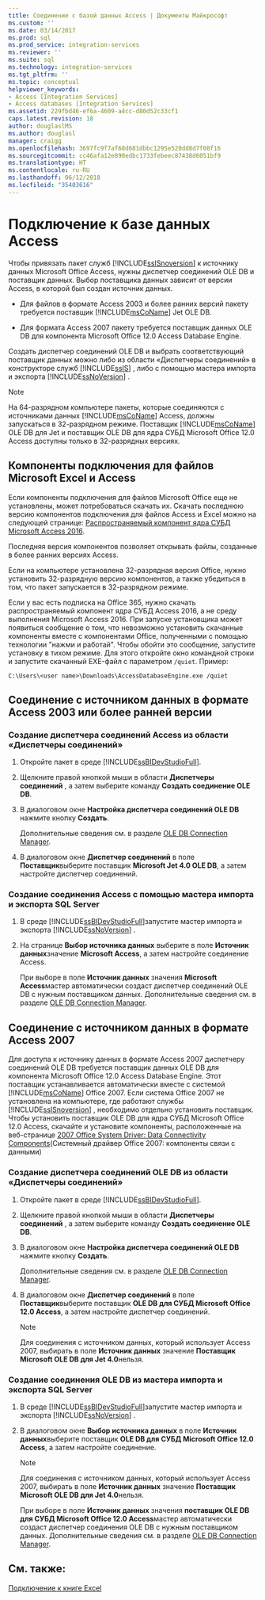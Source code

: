 ```yaml
---
title: Соединение с базой данных Access | Документы Майкрософт
ms.custom: ''
ms.date: 03/14/2017
ms.prod: sql
ms.prod_service: integration-services
ms.reviewer: ''
ms.suite: sql
ms.technology: integration-services
ms.tgt_pltfrm: ''
ms.topic: conceptual
helpviewer_keywords:
- Access [Integration Services]
- Access databases [Integration Services]
ms.assetid: 229fbd46-ef6a-4609-a4cc-d80d52c33cf1
caps.latest.revision: 18
author: douglaslMS
ms.author: douglasl
manager: craigg
ms.openlocfilehash: 3697fc9f7af68d681dbbc1295e520dd8d7f08f16
ms.sourcegitcommit: cc46afa12e890edbc1733febeec87438d6051bf9
ms.translationtype: HT
ms.contentlocale: ru-RU
ms.lasthandoff: 06/12/2018
ms.locfileid: "35403616"
---
```

# <a name="connect-to-an-access-database"></a>Подключение к базе данных Access
  Чтобы привязать пакет служб [!INCLUDE[ssISnoversion](../../includes/ssisnoversion-md.md)] к источнику данных Microsoft Office Access, нужны диспетчер соединений OLE DB и поставщик данных. Выбор поставщика данных зависит от версии Access, в которой был создан источник данных.  
  
-   Для файлов в формате Access 2003 и более ранних версий пакету требуется поставщик [!INCLUDE[msCoName](../../includes/msconame-md.md)] Jet OLE DB.  
  
-   Для формата Access 2007 пакету требуется поставщик данных OLE DB для компонента Microsoft Office 12.0 Access Database Engine.  
  
 Создать диспетчер соединений OLE DB и выбрать соответствующий поставщик данных можно либо из области «Диспетчеры соединений» в конструкторе служб [!INCLUDE[ssIS](../../includes/ssis-md.md)] , либо с помощью мастера импорта и экспорта [!INCLUDE[ssNoVersion](../../includes/ssnoversion-md.md)] .  
  
> [!NOTE]  
>  На 64-разрядном компьютере пакеты, которые соединяются с источниками данных [!INCLUDE[msCoName](../../includes/msconame-md.md)] Access, должны запускаться в 32-разрядном режиме. Поставщик [!INCLUDE[msCoName](../../includes/msconame-md.md)] OLE DB для Jet и поставщик OLE DB для ядра СУБД Microsoft Office 12.0 Access доступны только в 32-разрядных версиях.  

## <a name="connectivity-components-for-microsoft-excel-and-access-files"></a>Компоненты подключения для файлов Microsoft Excel и Access
  
Если компоненты подключения для файлов Microsoft Office еще не установлены, может потребоваться скачать их. Скачать последнюю версию компонентов подключения для файлов Access и Excel можно на следующей странице: [Распространяемый компонент ядра СУБД Microsoft Access 2016](https://www.microsoft.com/download/details.aspx?id=54920).
  
Последняя версия компонентов позволяет открывать файлы, созданные в более ранних версиях Access.

Если на компьютере установлена 32-разрядная версия Office, нужно установить 32-разрядную версию компонентов, а также убедиться в том, что пакет запускается в 32-разрядном режиме.

Если у вас есть подписка на Office 365, нужно скачать распространяемый компонент ядра СУБД Access 2016, а не среду выполнения Microsoft Access 2016. При запуске установщика может появиться сообщение о том, что невозможно установить скачанные компоненты вместе с компонентами Office, полученными с помощью технологии "нажми и работай". Чтобы обойти это сообщение, запустите установку в тихом режиме. Для этого откройте окно командной строки и запустите скачанный EXE-файл с параметром `/quiet`. Пример:

`C:\Users\<user name>\Downloads\AccessDatabaseEngine.exe /quiet`
  
## <a name="connecting-to-a-data-source-in-access-2003-or-earlier-format"></a>Соединение с источником данных в формате Access 2003 или более ранней версии  
  
### <a name="to-create-an-access-connection-manager-from-the-connection-managers-area"></a>Создание диспетчера соединений Access из области «Диспетчеры соединений»  
  
1.  Откройте пакет в среде [!INCLUDE[ssBIDevStudioFull](../../includes/ssbidevstudiofull-md.md)].  
  
2.  Щелкните правой кнопкой мыши в области **Диспетчеры соединений** , а затем выберите команду **Создать соединение OLE DB**.  
  
3.  В диалоговом окне **Настройка диспетчера соединений OLE DB** нажмите кнопку **Создать**.  
  
     Дополнительные сведения см. в разделе [OLE DB Connection Manager](../../integration-services/connection-manager/ole-db-connection-manager.md).  
  
4.  В диалоговом окне **Диспетчер соединений** в поле **Поставщик**выберите поставщик **Microsoft Jet 4.0 OLE DB**, а затем настройте диспетчер соединений.  
  
### <a name="to-create-an-access-connection-from-the-sql-server-import-and-export-wizard"></a>Создание соединения Access с помощью мастера импорта и экспорта SQL Server  
  
1.  В среде [!INCLUDE[ssBIDevStudioFull](../../includes/ssbidevstudiofull-md.md)]запустите мастер импорта и экспорта [!INCLUDE[ssNoVersion](../../includes/ssnoversion-md.md)] .  
  
2.  На странице **Выбор источника данных** выберите в поле **Источник данных**значение **Microsoft Access**, а затем настройте соединение Access.  
  
     При выборе в поле **Источник данных** значения **Microsoft Access**мастер автоматически создаст диспетчер соединений OLE DB с нужным поставщиком данных. Дополнительные сведения см. в разделе [OLE DB Connection Manager](../../integration-services/connection-manager/ole-db-connection-manager.md).  
  
## <a name="connecting-to-a-data-source-in-access-2007-format"></a>Соединение с источником данных в формате Access 2007  
 Для доступа к источнику данных в формате Access 2007 диспетчеру соединений OLE DB требуется поставщик данных OLE DB для компонента Microsoft Office 12.0 Access Database Engine. Этот поставщик устанавливается автоматически вместе с системой [!INCLUDE[msCoName](../../includes/msconame-md.md)] Office 2007. Если система Office 2007 не установлена на компьютере, где работают службы [!INCLUDE[ssISnoversion](../../includes/ssisnoversion-md.md)] , необходимо отдельно установить поставщик. Чтобы установить поставщик OLE DB для ядра СУБД Microsoft Office 12.0 Access, скачайте и установите компоненты, расположенные на веб-странице [2007 Office System Driver: Data Connectivity Components](http://go.microsoft.com/fwlink/?LinkId=98155)(Системный драйвер Office 2007: компоненты связи с данными)  
  
### <a name="to-create-an-ole-db-connection-manager-from-the-connection-managers-area"></a>Создание диспетчера соединений OLE DB из области «Диспетчеры соединений»  
  
1.  Откройте пакет в среде [!INCLUDE[ssBIDevStudioFull](../../includes/ssbidevstudiofull-md.md)].  
  
2.  Щелкните правой кнопкой мыши в области **Диспетчеры соединений** , а затем выберите команду **Создать соединение OLE DB**.  
  
3.  В диалоговом окне **Настройка диспетчера соединений OLE DB** нажмите кнопку **Создать**.  
  
     Дополнительные сведения см. в разделе [OLE DB Connection Manager](../../integration-services/connection-manager/ole-db-connection-manager.md).  
  
4.  В диалоговом окне **Диспетчер соединений** в поле **Поставщик**выберите поставщик **OLE DB для СУБД Microsoft Office 12.0 Access**, а затем настройте диспетчер соединений.  
  
    > [!NOTE]  
    >  Для соединения с источником данных, который использует Access 2007, выбирать в поле **Источник данных** значение **Поставщик Microsoft OLE DB для Jet 4.0**нельзя.  
  
### <a name="to-create-an-ole-db-connection-from-the-sql-server-import-and-export-wizard"></a>Создание соединения OLE DB из мастера импорта и экспорта SQL Server  
  
1.  В среде [!INCLUDE[ssBIDevStudioFull](../../includes/ssbidevstudiofull-md.md)]запустите мастер импорта и экспорта [!INCLUDE[ssNoVersion](../../includes/ssnoversion-md.md)] .  
  
2.  В диалоговом окне **Выбор источника данных** в поле **Источник данных**выберите поставщик **OLE DB для СУБД Microsoft Office 12.0 Access**, а затем настройте соединение.  
  
    > [!NOTE]  
    >  Для соединения с источником данных, который использует Access 2007, выбирать в поле **Источник данных** значение **Поставщик Microsoft OLE DB для Jet 4.0**нельзя.  
  
     При выборе в поле **Источник данных** значения **поставщик OLE DB для СУБД Microsoft Office 12.0 Access**мастер автоматически создаст диспетчер соединения OLE DB с нужным поставщиком данных. Дополнительные сведения см. в разделе [OLE DB Connection Manager](../../integration-services/connection-manager/ole-db-connection-manager.md).  
  
## <a name="see-also"></a>См. также:  
 [Подключение к книге Excel](../../integration-services/connection-manager/connect-to-an-excel-workbook.md)  
  
  

